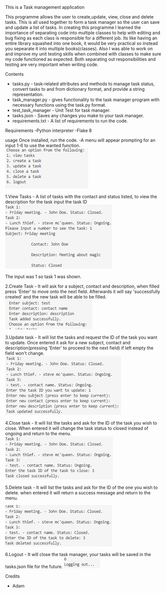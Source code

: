 This is a Task management application

This programme allows the user to create,update, view, close and delete tasks. This is all used together to form a task
manager so the user can save and update a list of tasks. In creating this programme I learned the importance of separating 
code into multiple classes to help with editing and bug fixing as each class is responsible for a different job. Its like 
having an entire library squashed into one book, it would be very practical so instead you sepearate it into multiple books(classes).
Also I was able to work on and improve my unit testing skills when combined with classes to make sure my code functioned as
expected. Both separating out responsibilities and testing are very important when writing code.

Contents
- tasks.py - task-related attributes and methods to manage task status, convert tasks to and from dictionary format, and provide a string representation.
- task_manager.py - gives functionality to the task manager program with necessary functions using the task.py format.
- test_task_manager - Unit Test for task manager.
- tasks.json - Saves any changes you make to your task manager.
- requirements.txt - A list of requirements to run the code.

Requirements
-Python interpreter
-Flake 8

usage
Once installed, run the code.
-A menu will appear prompting for an input 1-6 to use the wanted function.
 ![menu](menu.png)

1.View Tasks - A list of tasks with the contact and status listed,
to view the description for the task input the task ID
 ![view task](view_task.png)

The input was 1 so task 1 was shown.

2.Create Task - It will ask for a subject, contact and description, when filled press 'Enter' to move onto the next field. Afterwards it will say 'successfully created' and the new task will be able to be filled.
 ![create task](create_task.png)

3.Update task - It will list the tasks and request the ID of the task you want to update. Once entered it ask for a new subject, contact and description(pressing 'Enter' to proceed to the next field) if left empty the field won't change.
 ![update task](update_task.png)

4.Close task - It will list the tasks and ask for the ID of the task you wish to close. When entered it will change the task status to closed instead of ongoing and return to the menu.
![status update](status_update.png)

5.Delete task - It will list the tasks and ask for the ID of the one you wish to delete. when entered it will return a success message and return to the menu.

![delete task](delete_task.png)

6.Logout - It will close the task manager, your tasks will be saved in the tasks.json file for the future.
![logout](logout.png)

Credits
- Adam